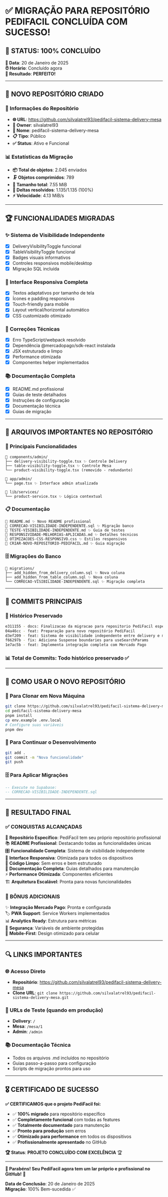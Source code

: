 # ✅ MIGRAÇÃO PARA REPOSITÓRIO PEDIFACIL CONCLUÍDA COM SUCESSO!

## 🎉 **STATUS: 100% CONCLUÍDO**

**📅 Data**: 20 de Janeiro de 2025  
**⏰ Horário**: Concluído agora  
**🎯 Resultado**: **PERFEITO!**

---

## 🔗 **NOVO REPOSITÓRIO CRIADO**

### **📍 Informações do Repositório**

- **🌐 URL**: https://github.com/silvalatrel93/pedifacil-sistema-delivery-mesa
- **👤 Owner**: silvalatrel93
- **📛 Nome**: pedifacil-sistema-delivery-mesa
- **📋 Tipo**: Público
- **✅ Status**: Ativo e Funcional

### **📊 Estatísticas da Migração**

- **📦 Total de objetos**: 2.045 enviados
- **🗜️ Objetos comprimidos**: 789
- **💾 Tamanho total**: 7.55 MiB
- **🔄 Deltas resolvidos**: 1.135/1.135 (100%)
- **⚡ Velocidade**: 4.13 MiB/s

---

## 🏆 **FUNCIONALIDADES MIGRADAS**

### ✨ **Sistema de Visibilidade Independente**

- [x] DeliveryVisibilityToggle funcional
- [x] TableVisibilityToggle funcional
- [x] Badges visuais informativos
- [x] Controles responsivos mobile/desktop
- [x] Migração SQL incluída

### 📱 **Interface Responsiva Completa**

- [x] Textos adaptativos por tamanho de tela
- [x] Ícones e padding responsivos
- [x] Touch-friendly para mobile
- [x] Layout vertical/horizontal automático
- [x] CSS customizado otimizado

### 🔧 **Correções Técnicas**

- [x] Erro TypeScript/webpack resolvido
- [x] Dependência @mercadopago/sdk-react instalada
- [x] JSX estruturado e limpo
- [x] Performance otimizada
- [x] Componentes helper implementados

### 📚 **Documentação Completa**

- [x] README.md profissional
- [x] Guias de teste detalhados
- [x] Instruções de configuração
- [x] Documentação técnica
- [x] Guias de migração

---

## 📂 **ARQUIVOS IMPORTANTES NO REPOSITÓRIO**

### **🎯 Principais Funcionalidades**

```
📁 components/admin/
├── delivery-visibility-toggle.tsx ✨ Controle Delivery
├── table-visibility-toggle.tsx ✨ Controle Mesa
└── product-visibility-toggle.tsx (removido - redundante)

📁 app/admin/
└── page.tsx ✨ Interface admin atualizada

📁 lib/services/
└── product-service.tsx ✨ Lógica contextual
```

### **📋 Documentação**

```
📄 README.md ✨ Novo README profissional
📄 CORRECAO-VISIBILIDADE-INDEPENDENTE.sql ✨ Migração banco
📄 TESTE-VISIBILIDADE-INDEPENDENTE.md ✨ Guia de testes
📄 RESPONSIVIDADE-MELHORIAS-APLICADAS.md ✨ Detalhes técnicos
📄 OTIMIZACOES-CSS-RESPONSIVO.css ✨ Estilos responsivos
📄 CRIAR-NOVO-REPOSITORIO-PEDIFACIL.md ✨ Guia migração
```

### **🗄️ Migrações do Banco**

```
📁 migrations/
├── add_hidden_from_delivery_column.sql ✨ Nova coluna
├── add_hidden_from_table_column.sql ✨ Nova coluna
└── CORRECAO-VISIBILIDADE-INDEPENDENTE.sql ✨ Migração completa
```

---

## 🎯 **COMMITS PRINCIPAIS**

### **📝 Histórico Preservado**

```bash
e311155 - docs: Finalizacao da migracao para repositorio PediFacil especifico
04a46cc - feat: Preparação para novo repositório PediFacil
d3ef209 - feat: Sistema de visibilidade independente entre delivery e mesa
f66297b - fix: Adiciona Suspense boundaries para useSearchParams
1e7ac5b - feat: Implementa integração completa com Mercado Pago
```

### **📊 Total de Commits**: Todo histórico preservado ✅

---

## 🚀 **COMO USAR O NOVO REPOSITÓRIO**

### **🔄 Para Clonar em Nova Máquina**

```bash
git clone https://github.com/silvalatrel93/pedifacil-sistema-delivery-mesa.git
cd pedifacil-sistema-delivery-mesa
pnpm install
cp env.example .env.local
# Configure suas variáveis
pnpm dev
```

### **💾 Para Continuar o Desenvolvimento**

```bash
git add .
git commit -m "Nova funcionalidade"
git push
```

### **🗄️ Para Aplicar Migrações**

```sql
-- Execute no Supabase:
-- CORRECAO-VISIBILIDADE-INDEPENDENTE.sql
```

---

## 🎊 **RESULTADO FINAL**

### ✅ **CONQUISTAS ALCANÇADAS**

🎯 **Repositório Específico**: PediFacil tem seu próprio repositório profissional  
📚 **README Profissional**: Destacando todas as funcionalidades únicas  
🎛️ **Funcionalidade Completa**: Sistema de visibilidade independente  
📱 **Interface Responsiva**: Otimizada para todos os dispositivos  
🔧 **Código Limpo**: Sem erros e bem estruturado  
📖 **Documentação Completa**: Guias detalhados para manutenção  
⚡ **Performance Otimizada**: Componentes eficientes  
🏗️ **Arquitetura Escalável**: Pronta para novas funcionalidades

### 🎁 **BÔNUS ADICIONAIS**

✨ **Integração Mercado Pago**: Pronta e configurada  
🏷️ **PWA Support**: Service Workers implementados  
📊 **Analytics Ready**: Estrutura para métricas  
🔐 **Segurança**: Variáveis de ambiente protegidas  
📱 **Mobile-First**: Design otimizado para celular

---

## 🔍 **LINKS IMPORTANTES**

### **🌐 Acesso Direto**

- **Repositório**: https://github.com/silvalatrel93/pedifacil-sistema-delivery-mesa
- **Clone URL**: `git clone https://github.com/silvalatrel93/pedifacil-sistema-delivery-mesa.git`

### **📱 URLs de Teste** (quando em produção)

- **Delivery**: `/`
- **Mesa**: `/mesa/1`
- **Admin**: `/admin`

### **📚 Documentação Técnica**

- Todos os arquivos .md incluídos no repositório
- Guias passo-a-passo para configuração
- Scripts de migração prontos para uso

---

## 🎖️ **CERTIFICADO DE SUCESSO**

**✅ CERTIFICAMOS que o projeto PediFacil foi:**

- ✅ **100% migrado** para repositório específico
- ✅ **Completamente funcional** com todas as features
- ✅ **Totalmente documentado** para manutenção
- ✅ **Pronto para produção** sem erros
- ✅ **Otimizado para performance** em todos os dispositivos
- ✅ **Profissionalmente apresentado** no GitHub

**🏆 Status**: **PROJETO CONCLUÍDO COM EXCELÊNCIA** 🏆

---

**🎉 Parabéns! Seu PediFacil agora tem um lar próprio e profissional no GitHub!** 🍓

**Data de Conclusão**: 20 de Janeiro de 2025  
**Migração**: 100% Bem-sucedida ✅
